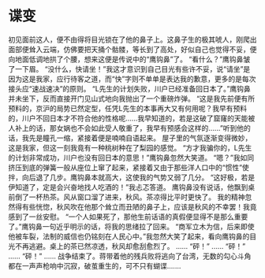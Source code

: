 # 谍变
 初见面前这人，便不由得将目光锁在了他的鼻子上。这鼻子生的极其唬人，刚爬出面部便耸入云端，仿佛要把天捅个骷髅，等长到了高处，好似自己也觉得不妥，便向地面低调地拱了个腰，想来这便是传说中的“鹰钩鼻”了。
 “看什么？”鹰钩鼻皱了一下眉。
 “没什么，快请坐！”我这才意识到自己目光有些许不妥，说“请坐”是因为这是我家，应行待客之道，而“快”字则不单单是表达我的歉意，更多的是每次接头应“速战速决”的原则。
 “L先生的计划失败，川户已经准备回日本了。”鹰钩鼻并未坐下，反而直接开门见山式地向我抛出了一个重磅炸弹。
 “这是我先前便有所预料的，京沪的局势已然定型，任凭L先生的本事再大又有何用呢？我早有预料的，川户不回日本才不符合他的性格呢......我早知道的，若是这破了窟窿的天能被人补上的话，那女娲也不会如此受人敬重了，我早有预感会这样的......”听到他的话，我先是瞳孔一缩，紧接着便是喃喃自语起来。
 屋子里的气氛逐渐变得微妙，这是我家，但这一刻我竟有一种桃树种在了梨园的感觉。
 “方才我骗你的，L先生的计划非常成功，川户也没有回日本的意思！”鹰钩鼻忽然大笑道。
 “嗯？”我如同挤压到底的弹簧一般从座位上窜了起来，紧接着又由于那些洋人口中的“惯性”使拌，向后退了几步。鹰钩鼻本就高大，这使我的气势又弱了几分。
 “这好极，若是伊知道了，定是会兴奋地找人吃酒的！”我忐忑答道。
 鹰钩鼻没有说话，他飘到桌前倒了一杯热茶。风从窗口溜了进来，秋风。茶凉得比平时更快了。
 我的精神忽然得有些恍惚，秋风吹在他那个耸立而丑陋的鼻子上，应该是秋风的不幸罢！我竟感到了一丝安慰。
 “一个人如果死了，那他生前话语的真假便显得不是那么重要了。”鹰钩鼻一句近乎明示的话，将我的思绪拉了回来。
 “商军立木为信，后来即使他被车裂，法制的威信也仍铭刻在人民心中。”我忽然大笑了起来，看向鹰钩鼻的目光不再逃避。桌上的茶已然凉透，秋风却愈刮愈烈了。
 ......
“砰！”
......
“砰！”
......
“砰！”
......
 战争结束了。蒋带着他的残兵败将逃向了台湾，无数的勾心斗角都在一声声枪响中沉寂，破茧重生的，可不只有蝴谍.......
